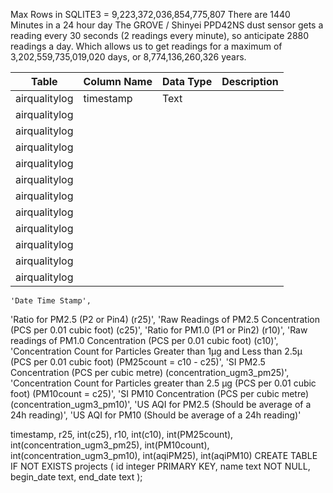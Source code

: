 Max Rows in SQLITE3 = 9,223,372,036,854,775,807
There are 1440 Minutes in a 24 hour day
The GROVE / Shinyei PPD42NS dust sensor gets a reading every 30 seconds (2 readings every minute), so anticipate 2880 readings a day. Which allows us to get readings for a maximum of 3,202,559,735,019,020 days, or 8,774,136,260,326 years.



Table			|Column Name		|Data Type			|Description
----------------|-------------------|-------------------|-------------------
airqualitylog	|timestamp			|Text
airqualitylog	|
airqualitylog	|
airqualitylog	|
airqualitylog	|
airqualitylog	|
airqualitylog	|
airqualitylog	|
airqualitylog	|
airqualitylog	|
airqualitylog	|
airqualitylog	|

	'Date Time Stamp',
'Ratio for PM2.5 (P2 or Pin4) (r25)',
'Raw Readings of PM2.5 Concentration (PCS per 0.01 cubic foot) (c25)',
'Ratio for PM1.0 (P1 or Pin2) (r10)',
'Raw readings of PM1.0 Concentration (PCS  per 0.01 cubic foot) (c10)',
'Concentration Count for Particles Greater than 1µg and Less than 2.5µ (PCS per 0.01 cubic foot) (PM25count = c10 - c25)',
'SI PM2.5 Concentration (PCS per cubic metre) (concentration_ugm3_pm25)',
'Concentration Count for Particles greater than 2.5 µg (PCS per 0.01 cubic foot) (PM10count = c25)',
'SI PM10 Concentration (PCS per cubic metre)(concentration_ugm3_pm10)',
'US AQI for PM2.5 (Should be average of a 24h reading)',
'US AQI for PM10 (Should be average of a 24h reading)'


timestamp, r25, int(c25), r10, int(c10), int(PM25count), int(concentration_ugm3_pm25), int(PM10count), int(concentration_ugm3_pm10), int(aqiPM25), int(aqiPM10)
CREATE TABLE IF NOT EXISTS projects (
 id integer PRIMARY KEY,
 name text NOT NULL,
 begin_date text,
 end_date text
);
